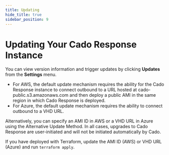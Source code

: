 ```yaml
---
title: Updating
hide_title: true
sidebar_position: 9
---
```



# Updating Your Cado Response Instance

You can view version information and trigger updates by clicking **Updates** from the **Settings** menu.

* For AWS, the default update mechanism requires the ability for the Cado Response instance to connect outbound to a URL hosted at cado-public.s3.amazonaws.com and then deploy a public AMI in the same region in which Cado Response is deployed.
* For Azure, the default update mechanism requires the ability to connect outbound to a VHD URL. 

Alternatively, you can specify an AMI ID in AWS or a VHD URL in Azure using the Alternative Update Method.  In all cases, upgrades to Cado Response are user-initiated and will not be initiated automatically by Cado.

If you have deployed with Terraform, update the AMI ID (AWS) or VHD URL (Azure) and run ``terraform apply``.